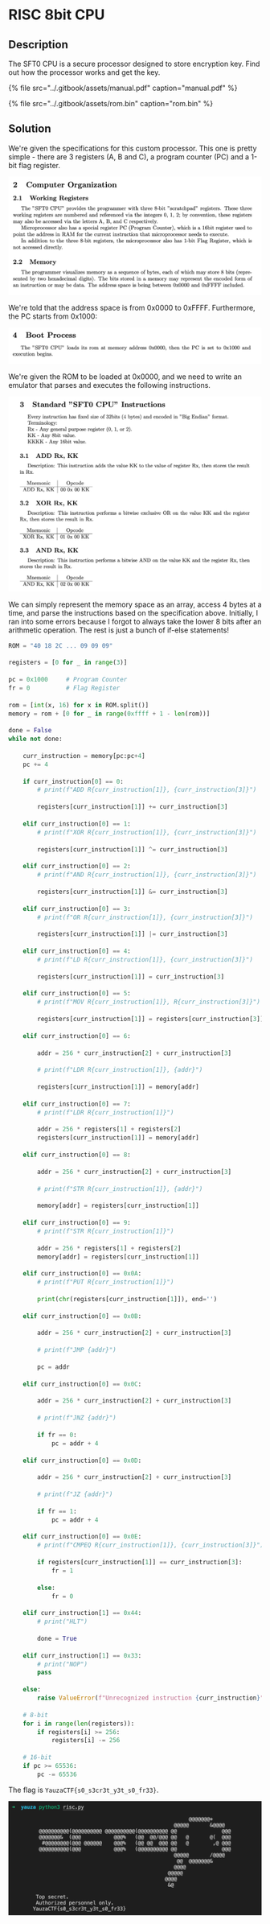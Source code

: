 # RISC 8bit CPU

## Description

The SFT0 CPU is a secure processor designed to store encryption key. Find out how the processor works and get the key.

{% file src="../.gitbook/assets/manual.pdf" caption="manual.pdf" %}

{% file src="../.gitbook/assets/rom.bin" caption="rom.bin" %}

## Solution

We're given the specifications for this custom processor. This one is pretty simple - there are 3 registers \(A, B and C\), a program counter \(PC\) and a 1-bit flag register.

![](../.gitbook/assets/screenshot-2021-08-30-at-1.40.29-pm.png)

We're told that the address space is from 0x0000 to 0xFFFF. Furthermore, the PC starts from 0x1000:

![](../.gitbook/assets/screenshot-2021-08-30-at-1.41.53-pm.png)

We're given the ROM to be loaded at 0x0000, and we need to write an emulator that parses and executes the following instructions.

![](../.gitbook/assets/screenshot-2021-08-30-at-1.42.26-pm.png)

We can simply represent the memory space as an array, access 4 bytes at a time, and parse the instructions based on the specification above. Initially, I ran into some errors because I forgot to always take the lower 8 bits after an arithmetic operation. The rest is just a bunch of if-else statements!

```python
ROM = "40 18 2C ... 09 09 09"

registers = [0 for _ in range(3)]

pc = 0x1000     # Program Counter
fr = 0          # Flag Register

rom = [int(x, 16) for x in ROM.split()]
memory = rom + [0 for _ in range(0xffff + 1 - len(rom))]

done = False
while not done:

    curr_instruction = memory[pc:pc+4]
    pc += 4

    if curr_instruction[0] == 0:
        # print(f"ADD R{curr_instruction[1]}, {curr_instruction[3]}")

        registers[curr_instruction[1]] += curr_instruction[3]

    elif curr_instruction[0] == 1:
        # print(f"XOR R{curr_instruction[1]}, {curr_instruction[3]}")

        registers[curr_instruction[1]] ^= curr_instruction[3]
    
    elif curr_instruction[0] == 2:
        # print(f"AND R{curr_instruction[1]}, {curr_instruction[3]}")

        registers[curr_instruction[1]] &= curr_instruction[3]
    
    elif curr_instruction[0] == 3:
        # print(f"OR R{curr_instruction[1]}, {curr_instruction[3]}")

        registers[curr_instruction[1]] |= curr_instruction[3]

    elif curr_instruction[0] == 4:
        # print(f"LD R{curr_instruction[1]}, {curr_instruction[3]}")

        registers[curr_instruction[1]] = curr_instruction[3]
    
    elif curr_instruction[0] == 5:
        # print(f"MOV R{curr_instruction[1]}, R{curr_instruction[3]}")

        registers[curr_instruction[1]] = registers[curr_instruction[3]]

    elif curr_instruction[0] == 6:

        addr = 256 * curr_instruction[2] + curr_instruction[3]

        # print(f"LDR R{curr_instruction[1]}, {addr}")

        registers[curr_instruction[1]] = memory[addr]

    elif curr_instruction[0] == 7:
        # print(f"LDR R{curr_instruction[1]}")

        addr = 256 * registers[1] + registers[2]
        registers[curr_instruction[1]] = memory[addr]
    
    elif curr_instruction[0] == 8:
        
        addr = 256 * curr_instruction[2] + curr_instruction[3]

        # print(f"STR R{curr_instruction[1]}, {addr}")

        memory[addr] = registers[curr_instruction[1]]

    elif curr_instruction[0] == 9:
        # print(f"STR R{curr_instruction[1]}")

        addr = 256 * registers[1] + registers[2]      
        memory[addr] = registers[curr_instruction[1]]

    elif curr_instruction[0] == 0x0A:
        # print(f"PUT R{curr_instruction[1]}")

        print(chr(registers[curr_instruction[1]]), end='')
    
    elif curr_instruction[0] == 0x0B:
        
        addr = 256 * curr_instruction[2] + curr_instruction[3]

        # print(f"JMP {addr}")

        pc = addr

    elif curr_instruction[0] == 0x0C:

        addr = 256 * curr_instruction[2] + curr_instruction[3]

        # print(f"JNZ {addr}")

        if fr == 0:
            pc = addr + 4
    
    elif curr_instruction[0] == 0x0D:
        
        addr = 256 * curr_instruction[2] + curr_instruction[3]

        # print(f"JZ {addr}")

        if fr == 1:
            pc = addr + 4

    elif curr_instruction[0] == 0x0E:
        # print(f"CMPEQ R{curr_instruction[1]}, {curr_instruction[3]}")

        if registers[curr_instruction[1]] == curr_instruction[3]:
            fr = 1
        
        else:
            fr = 0
    
    elif curr_instruction[1] == 0x44:
        # print("HLT")

        done = True
    
    elif curr_instruction[1] == 0x33:
        # print("NOP")
        pass

    else:
        raise ValueError(f"Unrecognized instruction {curr_instruction}")
    
    # 8-bit
    for i in range(len(registers)):
        if registers[i] >= 256:
            registers[i] -= 256
    
    # 16-bit
    if pc >= 65536:
        pc -= 65536
```

The flag is `YauzaCTF{s0_s3cr3t_y3t_s0_fr33}`.

![](../.gitbook/assets/image%20%2870%29.png)

